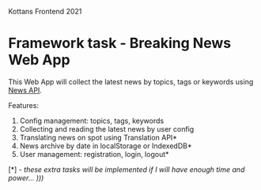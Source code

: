 Kottans Frontend 2021

# Framework task - Breaking News Web App

This Web App will collect the latest news by topics, tags or keywords using [News API](https://newsapi.org/?ref=apilist.fun).

Features:

1. Config management: topics, tags, keywords
2. Collecting and reading the latest news by user config
3. Translating news on spot using Translation API\*
4. News archive by date in localStorage or IndexedDB\*
5. User management: registration, login, logout\*

[*] - _these extra tasks will be implemented if I will have enough time and power... )))_
